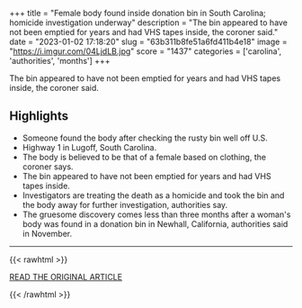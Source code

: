 +++
title = "Female body found inside donation bin in South Carolina; homicide investigation underway"
description = "The bin appeared to have not been emptied for years and had VHS tapes inside, the coroner said."
date = "2023-01-02 17:18:20"
slug = "63b311b8fe51a6fd411b4e18"
image = "https://i.imgur.com/04LjdLB.jpg"
score = "1437"
categories = ['carolina', 'authorities', 'months']
+++

The bin appeared to have not been emptied for years and had VHS tapes inside, the coroner said.

## Highlights

- Someone found the body after checking the rusty bin well off U.S.
- Highway 1 in Lugoff, South Carolina.
- The body is believed to be that of a female based on clothing, the coroner says.
- The bin appeared to have not been emptied for years and had VHS tapes inside.
- Investigators are treating the death as a homicide and took the bin and the body away for further investigation, authorities say.
- The gruesome discovery comes less than three months after a woman's body was found in a donation bin in Newhall, California, authorities said in November.

---

{{< rawhtml >}}
  <p class="article-category">
    <a target="_blank" href="https://www.cbsnews.com/news/body-found-donation-bin-south-carolina-homicide-investigation/">READ THE ORIGINAL ARTICLE</a>
  </p>
{{< /rawhtml >}}
